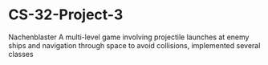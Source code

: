 # CS-32-Project-3
Nachenblaster
A multi-level game involving projectile launches at enemy ships and navigation through
space to avoid collisions, implemented several classes
